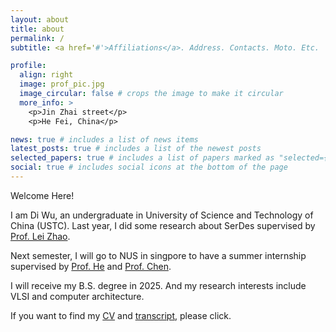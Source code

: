 ```yaml
---
layout: about
title: about
permalink: /
subtitle: <a href='#'>Affiliations</a>. Address. Contacts. Moto. Etc.

profile:
  align: right
  image: prof_pic.jpg
  image_circular: false # crops the image to make it circular
  more_info: >
    <p>Jin Zhai street</p>
    <p>He Fei, China</p>

news: true # includes a list of news items
latest_posts: true # includes a list of the newest posts
selected_papers: true # includes a list of papers marked as "selected={true}"
social: true # includes social icons at the bottom of the page
---
```

Welcome Here!

I am Di Wu, an undergraduate in University of Science and Technology of China (USTC). Last year, I did some research about SerDes supervised by [Prof. Lei Zhao](http://staff.ustc.edu.cn/~zlei/). 

Next semester, I will go to NUS in singpore to have a summer internship supervised by [Prof. He](https://www.comp.nus.edu.sg/~hebs/) and [Prof. Chen](https://www.yaochen.site).

I will receive my B.S. degree in 2025. And my research interests include VLSI and computer architecture.

If you want to find my [CV](/assets/pdf/CV.pdf) and [transcript](/assets/pdf/trans.pdf), please click.